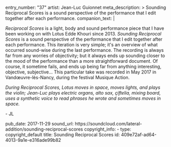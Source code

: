 entry_number: "37"
artist: Jean-Luc Guionnet
meta_description: >
  Sounding Reciprocal Scores is a sound perspective of the performance that I edit together after each
  performance.
companion_text: |
  <p><em>Reciprocal Scores</em> is a light, body and sound performance piece that I have been working on with Lotus Edde Khouri since 2013. <em>Sounding Reciprocal Scores</em> is a sound perspective of the performance that I edit together after each performance. This iteration is very simple; it's an overview of what occurred sound-wise during the last performance. The recording is always far from any worries of objectivity; but it always ends up sounding closer to the mood of the performance than a more straightforward document. Of course, it sometime fails, and ends up being far from anything interesting, objective, subjective... This particular take was recorded in May 2017 in Vandœuvre-lès-Nancy, during the festival Musique Action.
  </p>
  <p><em>During Reciprocal Scores, Lotus moves in space, moves lights, and plays the violin; Jean-Luc plays electric organs, alto sax, çiftelia, mixing board, uses a synthetic voice to read phrases he wrote and sometimes moves in space.</em>
  </p>
  <p>- JL
  </p>
pub_date: 2017-11-29
sound_url: https://soundcloud.com/lateral-addition/sounding-reciprocal-scores
copyright_info:
  - 
    type: copyright_default
title: Sounding Reciprocal Scores
id: 409e72af-ad64-4013-9a1e-e316ade99b82
